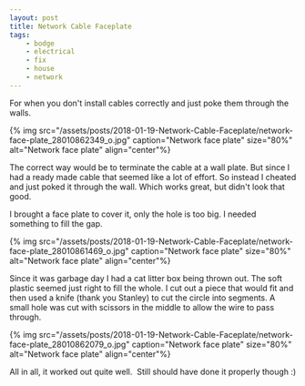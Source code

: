 ```yaml
---
layout: post
title: Network Cable Faceplate
tags:
    - bodge
    - electrical
    - fix
    - house
    - network
---
```


For when you don't install cables correctly and just poke them through the walls.

{% img src="/assets/posts/2018-01-19-Network-Cable-Faceplate/network-face-plate_28010862349_o.jpg" caption="Network face plate" size="80%" alt="Network face plate" align="center"%}

The correct way would be to terminate the cable at a wall plate. But since I had a ready made cable that seemed like a lot of effort. So instead I cheated and just poked it through the wall. Which works great, but didn't look that good.

I brought a face plate to cover it, only the hole is too big. I needed something to fill the gap.

{% img src="/assets/posts/2018-01-19-Network-Cable-Faceplate/network-face-plate_28010861469_o.jpg" caption="Network face plate" size="80%" alt="Network face plate" align="center"%}

Since it was garbage day I had a cat litter box being thrown out. The soft plastic seemed just right to fill the whole. I cut out a piece that would fit and then used a knife (thank you Stanley) to cut the circle into segments. A small hole was cut with scissors in the middle to allow the wire to pass through.

{% img src="/assets/posts/2018-01-19-Network-Cable-Faceplate/network-face-plate_28010862079_o.jpg" caption="Network face plate" size="80%" alt="Network face plate" align="center"%}

All in all, it worked out quite well.  Still should have done it properly though :)

 